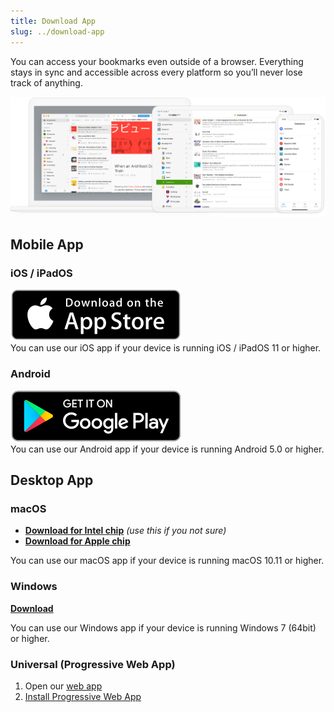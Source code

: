```yaml
---
title: Download App
slug: ../download-app
---
```


You can access your bookmarks even outside of a browser.
Everything stays in sync and accessible across every platform so you’ll never lose track of anything.

![](devices.png)

## Mobile App

### iOS / iPadOS
[![](ios.svg)](https://raindrop.io/r/app/ios)  
You can use our iOS app if your device is running iOS / iPadOS 11 or higher.

### Android
[![](android.svg)](https://raindrop.io/r/app/android)  
You can use our Android app if your device is running Android 5.0 or higher.

## Desktop App
### macOS
- [**Download for Intel chip**](https://raindrop.io/r/app/macos) *(use this if you not sure)*
- [**Download for Apple chip**](https://raindrop.io/r/app/macos-arm)

You can use our macOS app if your device is running macOS 10.11 or higher.

### Windows
[**Download**](https://raindrop.io/r/app/windows)

You can use our Windows app if your device is running Windows 7 (64bit) or higher.

### Universal (Progressive Web App)
1. Open our [web app](https://app.raindrop.io)
2. [Install Progressive Web App](https://support.google.com/chrome/answer/9658361?co=GENIE.Platform%3DDesktop&hl=en)
